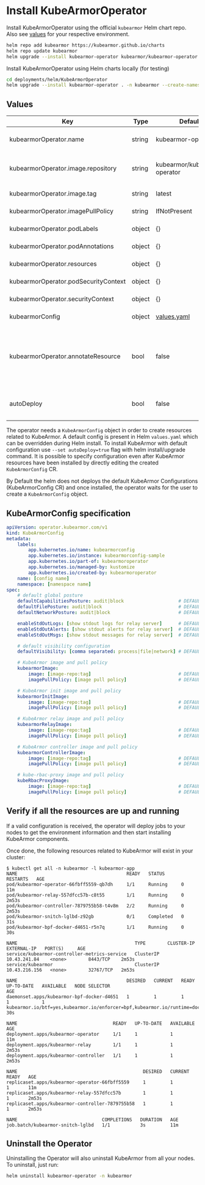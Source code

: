 # Install KubeArmorOperator

Install KubeArmorOperator using the official `kubearmor` Helm chart repo. Also see [values](#values) for your respective environment.

```bash
helm repo add kubearmor https://kubearmor.github.io/charts
helm repo update kubearmor
helm upgrade --install kubearmor-operator kubearmor/kubearmor-operator -n kubearmor --create-namespace
```

Install KubeArmorOperator using Helm charts locally (for testing)

```bash
cd deployments/helm/KubeArmorOperator
helm upgrade --install kubearmor-operator . -n kubearmor --create-namespace
```

## Values

| Key | Type | Default | Description |
|-----|------|---------|-------------|
| kubearmorOperator.name | string | kubearmor-operator | name of the operator's deployment |
| kubearmorOperator.image.repository | string | kubearmor/kubearmor-operator | image repository to pull KubeArmorOperator from |
| kubearmorOperator.image.tag | string | latest | KubeArmorOperator image tag |
| kubearmorOperator.imagePullPolicy | string | IfNotPresent | pull policy for operator image |
| kubearmorOperator.podLabels | object | {} | additional pod labels |
| kubearmorOperator.podAnnotations | object | {} | additional pod annotations |
| kubearmorOperator.resources | object | {} | operator container resources |
| kubearmorOperator.podSecurityContext | object | {} | pod security context |
| kubearmorOperator.securityContext | object | {} | operator container security context |
| kubearmorConfig | object | [values.yaml](values.yaml) | KubeArmor default configurations |
| kubearmorOperator.annotateResource | bool | false | flag to control RBAC permissions conditionally, use `--annotateResource=<value>` arg as well to pass the same value to operator configuration |
| autoDeploy | bool | false | Auto deploy KubeArmor with default configurations |

The operator needs a `KubeArmorConfig` object in order to create resources related to KubeArmor. A default config is present in Helm `values.yaml` which can be overridden during Helm install. To install KubeArmor with default configuration use `--set autoDeploy=true` flag with helm install/upgrade command. It is possible to specify configuration even after KubeArmor resources have been installed by directly editing the created `KubeArmorConfig` CR.

By Default the helm does not deploys the default KubeArmor Configurations (KubeArmorConfig CR) and once installed, the operator waits for the user to create a `KubeArmorConfig` object.
## KubeArmorConfig specification

```yaml
apiVersion: operator.kubearmor.com/v1
kind: KubeArmorConfig
metadata:
    labels:
        app.kubernetes.io/name: kubearmorconfig
        app.kubernetes.io/instance: kubearmorconfig-sample
        app.kubernetes.io/part-of: kubearmoroperator
        app.kubernetes.io/managed-by: kustomize
        app.kubernetes.io/created-by: kubearmoroperator
    name: [config name]
    namespace: [namespace name]
spec:
    # default global posture
    defaultCapabilitiesPosture: audit|block                    # DEFAULT - audit
    defaultFilePosture: audit|block                            # DEFAULT - audit
    defaultNetworkPosture: audit|block                         # DEFAULT - audit

    enableStdOutLogs: [show stdout logs for relay server]      # DEFAULT - false
    enableStdOutAlerts: [show stdout alerts for relay server]  # DEFAULT - false
    enableStdOutMsgs: [show stdout messages for relay server]  # DEFAULT - false 

    # default visibility configuration
    defaultVisibility: [comma separated: process|file|network] # DEFAULT - process,network

    # KubeArmor image and pull policy
    kubearmorImage:
        image: [image-repo:tag]                                # DEFAULT - kubearmor/kubearmor:stable
        imagePullPolicy: [image pull policy]                   # DEFAULT - Always

    # KubeArmor init image and pull policy
    kubearmorInitImage:
        image: [image-repo:tag]                                # DEFAULT - kubearmor/kubearmor-init:stable
        imagePullPolicy: [image pull policy]                   # DEFAULT - Always

    # KubeArmor relay image and pull policy
    kubearmorRelayImage:
        image: [image-repo:tag]                                # DEFAULT - kubearmor/kubearmor-relay-server:latest
        imagePullPolicy: [image pull policy]                   # DEFAULT - Always

    # KubeArmor controller image and pull policy
    kubearmorControllerImage:
        image: [image-repo:tag]                                # DEFAULT - kubearmor/kubearmor-controller:latest
        imagePullPolicy: [image pull policy]                   # DEFAULT - Always

    # kube-rbac-proxy image and pull policy
    kubeRbacProxyImage:
        image: [image-repo:tag]                                # DEFAULT - gcr.io/kubebuilder/kube-rbac-proxy:v0.15.0
        imagePullPolicy: [image pull policy]                   # DEFAULT - Always
```

## Verify if all the resources are up and running
If a valid configuration is received, the operator will deploy jobs to your nodes to get the environment information and then start installing KubeArmor components.

Once done, the following resources related to KubeArmor will exist in your cluster:
```
$ kubectl get all -n kubearmor -l kubearmor-app
NAME                                        READY   STATUS      RESTARTS   AGE
pod/kubearmor-operator-66fbff5559-qb7dh     1/1     Running     0          11m
pod/kubearmor-relay-557dfcc57b-c8t55        1/1     Running     0          2m53s
pod/kubearmor-controller-7879755b58-t4v8m   2/2     Running     0          2m53s
pod/kubearmor-snitch-lglbd-z92gb            0/1     Completed   0          31s
pod/kubearmor-bpf-docker-d4651-r5n7q        1/1     Running     0          30s

NAME                                           TYPE        CLUSTER-IP      EXTERNAL-IP   PORT(S)     AGE
service/kubearmor-controller-metrics-service   ClusterIP   10.43.241.84    <none>        8443/TCP    2m53s
service/kubearmor                              ClusterIP   10.43.216.156   <none>        32767/TCP   2m53s

NAME                                        DESIRED   CURRENT   READY   UP-TO-DATE   AVAILABLE   NODE SELECTOR                                                                                                                                                                       AGE
daemonset.apps/kubearmor-bpf-docker-d4651   1         1         1       1            1           kubearmor.io/btf=yes,kubearmor.io/enforcer=bpf,kubearmor.io/runtime=docker,kubearmor.io/socket=run_docker.sock,kubernetes.io/os=linux   30s

NAME                                   READY   UP-TO-DATE   AVAILABLE   AGE
deployment.apps/kubearmor-operator     1/1     1            1           11m
deployment.apps/kubearmor-relay        1/1     1            1           2m53s
deployment.apps/kubearmor-controller   1/1     1            1           2m53s

NAME                                              DESIRED   CURRENT   READY   AGE
replicaset.apps/kubearmor-operator-66fbff5559     1         1         1       11m
replicaset.apps/kubearmor-relay-557dfcc57b        1         1         1       2m53s
replicaset.apps/kubearmor-controller-7879755b58   1         1         1       2m53s

NAME                               COMPLETIONS   DURATION   AGE
job.batch/kubearmor-snitch-lglbd   1/1           3s         11m
```

## Uninstall the Operator

Uninstalling the Operator will also uninstall KubeArmor from all your nodes. To uninstall, just run:

```bash
helm uninstall kubearmor-operator -n kubearmor
```
